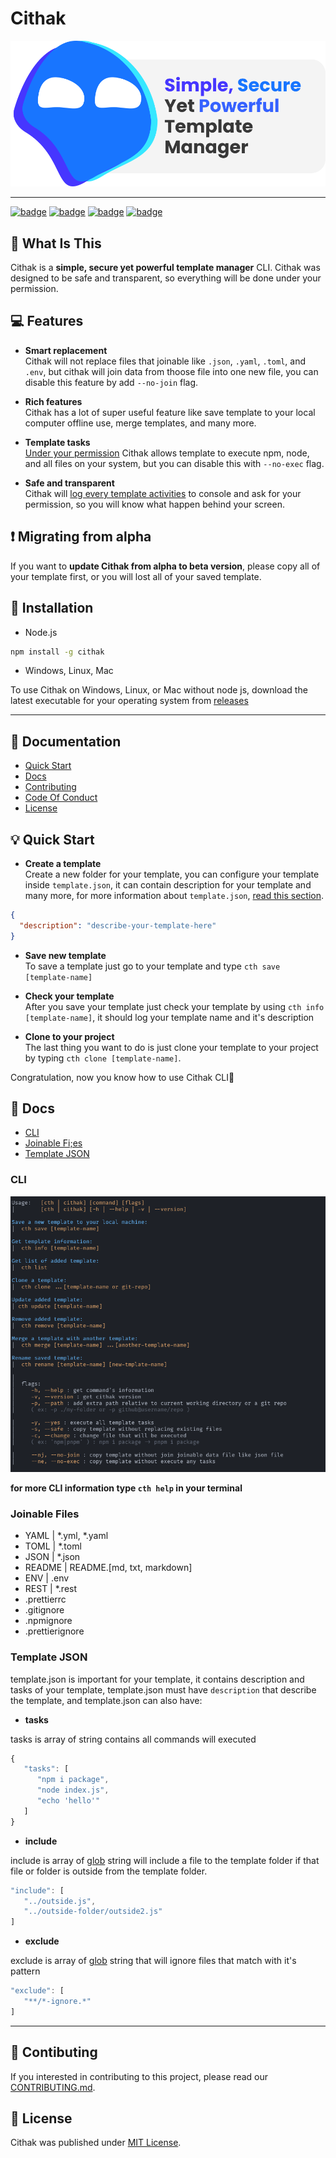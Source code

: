 # Cithak

![icon](./images/icon.svg)

---

[![badge](https://img.shields.io/github/license/KucingKode/Cithak)](./LICENSE.md)
[![badge](https://img.shields.io/github/last-commit/KucingKode/Cithak)](https://github.com/KucingKode/Cithak)
[![badge](https://img.shields.io/github/package-json/v/KucingKode/Cithak)](https://www.npmjs.com/package/cithak)
[![badge](https://img.shields.io/npm/dw/cithak)](https://www.npmjs.com/package/cithak)

## 🤔 What Is This

Cithak is a **simple, secure yet powerful template manager** CLI. Cithak was designed to be safe and transparent, so everything will be done under your permission.

## 💻 Features

- **Smart replacement**  
  Cithak will not replace files that joinable like `.json`, `.yaml`, `.toml`, and `.env`, but cithak will join data from thoose file into one new file, you can disable this feature by add `--no-join` flag.

- **Rich features**  
  Cithak has a lot of super useful feature like save template to your local computer offline use, merge templates, and many more.

- **Template tasks**  
  <u>Under your permission</u> Cithak allows template to execute npm, node, and all files on your system, but you can disable this with `--no-exec` flag.

- **Safe and transparent**  
  Cithak will <u>log every template activities</u> to console and ask for your permission, so you will know what happen behind your screen.

## ❗ Migrating from alpha

If you want to **update Cithak from alpha to beta version**, please copy all of your template first, or you will lost all of your saved template.

## 📂 Installation

- Node.js

```bash
npm install -g cithak
```

- Windows, Linux, Mac

To use Cithak on Windows, Linux, or Mac without node js, download the latest executable for your operating system from [releases](https://github.com/KucingKode/Cithak/releases)

---

## 📃 Documentation

- [Quick Start](#💡-Quick-Start)
- [Docs](#📘-Docs)
- [Contributing](./CONTRIBUTING.md)
- [Code Of Conduct](./CODE_OF_CONDUCT.md)
- [License](./LICENSE.md)

## 💡 Quick Start

- **Create a template**  
  Create a new folder for your template, you can configure your template inside `template.json`, it can contain description for your template and many more, for more information about `template.json`, [read this section](#template-json).

```json
{
  "description": "describe-your-template-here"
}
```

- **Save new template**  
  To save a template just go to your template and type `cth save [template-name]`

- **Check your template**  
  After you save your template just check your template by using `cth info [template-name]`, it should log your template name and it's description

- **Clone to your project**  
  The last thing you want to do is just clone your template to your project by typing `cth clone [template-name]`.

Congratulation, now you know how to use Cithak CLI🎉

## 📘 Docs

- [CLI](#cli)
- [Joinable Fi;es](#joinable-files)
- [Template JSON](#template-json)

### CLI

![information](./images/help.png)

**for more CLI information type `cth help` in your terminal**

### Joinable Files

- YAML | \*.yml, \*.yaml
- TOML | \*.toml
- JSON | \*.json
- README | README.\[md, txt, markdown\]
- ENV | .env
- REST | \*.rest
- .prettierrc
- .gitignore
- .npmignore
- .prettierignore

### Template JSON

template.json is important for your template, it contains description and tasks of your template, template.json must have `description` that describe the template, and template.json can also have:

- **tasks**

tasks is array of string contains all commands will executed

```js
{
   "tasks": [
      "npm i package",
      "node index.js",
      "echo 'hello'"
   ]
}
```

- **include**

include is array of [glob](https://github.com/isaacs/node-glob#readme) string will include a file to the template folder if that file or folder is outside from the template folder.

```js
"include": [
   "../outside.js",
   "../outside-folder/outside2.js"
]
```

- **exclude**

exclude is array of [glob](https://github.com/isaacs/node-glob#readme) string that will ignore files that match with it's pattern

```js
"exclude": [
   "**/*-ignore.*"
]
```

---

## 🎂 Contibuting

If you interested in contributing to this project, please read our [CONTRIBUTING.md](./CONTRIBUTING.md).

## 📃 License

Cithak was published under [MIT License](./LICENSE.md).
